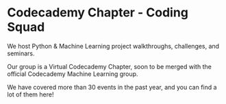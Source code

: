 # Codecademy Chapter - Coding Squad

We host Python & Machine Learning project walkthroughs, challenges, and seminars. 

Our group is a Virtual Codecademy Chapter, soon to be merged with the official Codecademy Machine Learning group. 

We have covered more than 30 events in the past year, and you can find a lot of them here!



